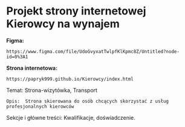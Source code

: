 # Projekt strony internetowej Kierowcy na wynajem
**Figma:**
```
https://www.figma.com/file/UdoGvyxatTwlpfKlKpmc8Z/Untitled?node-id=0%3A1

```
**Strona internetowa:**
```
https://papryk999.github.io/Kierowcy/index.html
```

Temat: Strona-wizytówka, Transport 
```
Opis:  Strona skierowana do osób chcących skorzystać z usług profesjonalnych kierowców 
```
Sekcje i główne treści: Kwalifikacje, doświadczenie.
```
